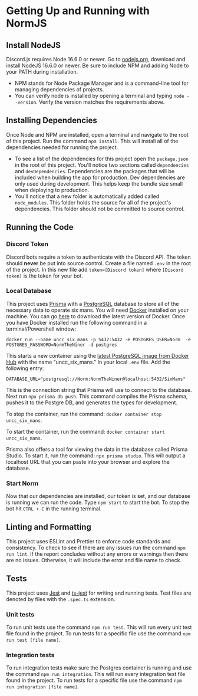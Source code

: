 # Getting Up and Running with NormJS

## Install NodeJS

Discord.js requires Node 16.6.0 or newer. Go to [nodejs.org](https://nodejs.org/en/), download and install NodeJS 16.6.0 or newer. Be sure to include NPM and adding Node to your PATH during installation.

- NPM stands for Node Package Manager and is a command-line tool for managing dependencies of projects.
- You can verify node is installed by opening a terminal and typing `node --version`. Verify the version matches the requirements above.

## Installing Dependencies

Once Node and NPM are installed, open a terminal and navigate to the root of this project. Run the command `npm install`. This will install all of the dependencies needed for running the project.

- To see a list of the dependencies for this project open the `package.json` in the root of this project. You'll notice two sections called `dependencies` and `devDependencies`. Dependencies are the packages that will be included when building the app for production. Dev dependencies are only used during development. This helps keep the bundle size small when deploying to production.
- You'll notice that a new folder is automatically added called `node_modules`. This folder holds the source for all of the project's dependencies. This folder should not be committed to source control.

## Running the Code

### Discord Token
Discord bots require a token to authenticate with the Discord API. The token should **never** be put into source control. Create a file named `.env` in the root of the project. In this new file add `token=[Discord token]` where `[Discord token]` is the token for your bot.

### Local Database
This project uses [Prisma](https://www.prisma.io) with a [PostgreSQL](https://www.postgresql.org/) database to store all of the necessary data to operate six mans. You will need [Docker](https://www.docker.com/) installed on your machine. You can go [here](https://docs.docker.com/get-docker/) to download the latest version of Docker. Once you have Docker installed run the following command in a terminal/Powershell window:
```
docker run --name uncc_six_mans -p 5432:5432 -e POSTGRES_USER=Norm  -e POSTGRES_PASSWORD=NormTheNiner -d postgres
```
This starts a new container using the [latest PostgreSQL image from Docker Hub](https://hub.docker.com/_/postgres) with the name "uncc_six_mans." In your local `.env` file. Add the following entry:
```
DATABASE_URL="postgresql://Norm:NormTheNiner@localhost:5432/SixMans"
```
This is the connection string that Prisma will use to connect to the database. Next run `npx prisma db push`. This command compiles the Prisma schema, pushes it to the Postgre DB, and generates the types for development.

To stop the container, run the command: `docker container stop uncc_six_mans`.

To start the container, run the command: `docker container start uncc_six_mans`.

Prisma also offers a tool for viewing the data in the database called Prisma Studio. To start it, run the command: `npx prisma studio`. This will output a localhost URL that you can paste into your browser and explore the database.

### Start Norm
Now that our dependencies are installed, our token is set, and our database is running we can run the code. Type `npm start` to start the bot. To stop the bot hit `CTRL + C` in the running terminal.


## Linting and Formatting
This project uses ESLint and Prettier to enforce code standards and consistency. To check to see if there are any issues run the command `npm run lint`. If the report concludes without any errors or warnings then there are no issues. Otherwise, it will include the error and file name to check.

## Tests

This project uses [Jest](https://jestjs.io/) and [ts-jest](https://www.npmjs.com/package/ts-jest) for writing and running tests. Test files are denoted by files with the `.spec.ts` extension. 

### Unit tests
To run unit tests use the command `npm run test`. This will run every unit test file found in the project. To run tests for a specific file use the command `npm run test [file name]`.

### Integration tests
To run integration tests make sure the Postgres container is running and use the command `npm run integration`. This will run every integration test file found in the project. To run tests for a specific file use the command `npm run integration [file name]`.
